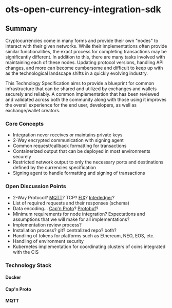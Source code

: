 # ots-open-currency-integration-sdk

## Summary

Cryptocurrencies come in many forms and provide their own "nodes" to interact with their given networks. While their implementations often provide similar functionalities, the exact process for completing transactions may be significantly different. In addition to this, there are many tasks involved with maintaining each of these nodes. Updating protocol versions, handling API changes, and more can become cumbersome and difficult to keep up with as the technological landscape shifts in a quickly evolving industry.

This Technology Specification aims to provide a blueprint for common infrastructure that can be shared and utilized by exchanges and wallets securely and reliably. A common implementation that has been reviewed and validated across both the community along with those using it improves the overall experience for the end user, developers, as well as exchange/wallet creators.

### Core Concepts

* Integration never receives or maintains private keys
* 2-Way encrypted communication with signing agent
* Common request/callback formatting for transactions
* Containerized output that can be deployed in most environments securely
* Restricted network output to only the necessary ports and destinations defined by the currencies specification
* Signing agent to handle formatting and signing of transactions

### Open Discussion Points

* 2-Way Protocol? [MQTT](http://mqtt.org/)? TCP? [FIX](https://www.fixtrading.org/standards/)? [Interledger](https://interledger.org/)?
* List of required requests and their responses (schema)
* Data encoding... [Cap'n Proto](https://capnproto.org/)? [Protobuf](https://developers.google.com/protocol-buffers/)?
* Minimum requirements for node integration? Expectations and assumptions that we will make for all implementations?
* Implementation review process?
* Installation process? git? centralized repo? both?
* Handling of tokens for platforms such as Ethereum, NEO, EOS, etc.
* Handling of environment security
* Kubernetes implementation for coordinating clusters of coins integrated with the CIS

### Technology Stack

#### Docker

#### Cap'n Proto

#### MQTT
